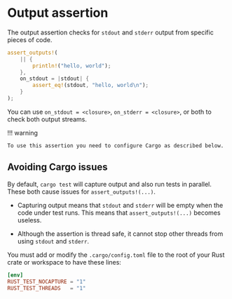 <!--
Copyright (c) 2023 Sophie Katz

This file is part of test ur code XD.

test ur code XD is free software: you can redistribute it and/or modify it under the terms of the
GNU General Public License as published by the Free Software Foundation, either version 3 of the
License, or (at your option) any later version.

test ur code XD is distributed in the hope that it will be useful, but WITHOUT ANY WARRANTY; without
even the implied warranty of MERCHANTABILITY or FITNESS FOR A PARTICULAR PURPOSE. See the GNU
General Public License for more details.

You should have received a copy of the GNU General Public License along with test ur code XD. If
not, see <https://www.gnu.org/licenses/>.
-->

# Output assertion

The output assertion checks for `stdout` and `stderr` output from specific pieces of code.

```rust
assert_outputs!(
    || {
        println!("hello, world");
    },
    on_stdout = |stdout| {
        assert_eq!(stdout, "hello, world\n");
    }
);
```

You can use `on_stdout = <closure>`, `on_stderr = <closure>`, or both to check both output streams.

!!! warning

    To use this assertion you need to configure Cargo as described below.

## Avoiding Cargo issues

By default, `cargo test` will capture output and also run tests in parallel. These both cause issues for `assert_outputs!(...)`.

* Capturing output means that `stdout` and `stderr` will be empty when the code under test runs. This means that `assert_outputs!(...)` becomes useless.

* Although the assertion is thread safe, it cannot stop other threads from using `stdout` and `stderr`.

You must add or modify the `.cargo/config.toml` file to the root of your Rust crate or workspace to have these lines:

```toml
[env]
RUST_TEST_NOCAPTURE = "1"
RUST_TEST_THREADS   = "1"
```
